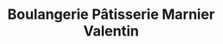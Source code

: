 ---
title: "Boulangerie Pâtisserie Marnier Valentin"
url: /chevillon-sur-huillard/boulangerie-patisserie-marnier-valentin/
shop: Bäckerei
---